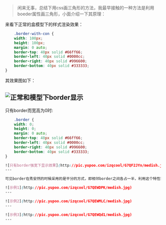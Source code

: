 > 闲来无事，总结下用css画三角形的方法，我最早接触的一种方法是利用boeder属性画三角形，小面介绍一下其原理：

来看下正常的盒模型下的样式渲染效果：
``` css
    .border-with-con {
	width: 100px;
	height: 100px;
	margin: 0 auto;
	border-top: 40px solid #66ff66;
	border-left: 40px solid #0000cc;
	border-right: 40px solid #996600;
	border-bottom: 40px solid #333333;
}
```
其效果图如下：

![正常和模型下border显示](http://pic.yupoo.com/izqcool/G7QEWpNb/medish.jpg)
---

只有border而宽高为0时:
``` css
    .border {
	width: 0;
	height: 0;
	margin: 0 auto;
	border-top: 40px solid #66ff66;
	border-left: 40px solid #0000cc;
	border-right: 40px solid #996600;
	border-bottom: 40px solid #333333;
}

![只有border强宽下显示效果](http://pic.yupoo.com/izqcool/G7QF2JYn/medish.jpg)
---

可见border在秀安然的时候采用的是平分的方式，即相邻border之间各占一半，利用这个特性我们只需要控制border的显示与否以及设置border的大小，就可以画出各种三角形,例如：

![示例1](http://pic.yupoo.com/izqcool/G7QEWDPK/medish.jpg)
---

![示例2](http://pic.yupoo.com/izqcool/G7QEWMLC/medish.jpg)
---

![示例3](http://pic.yupoo.com/izqcool/G7QEWQd1/medish.jpg)
---





